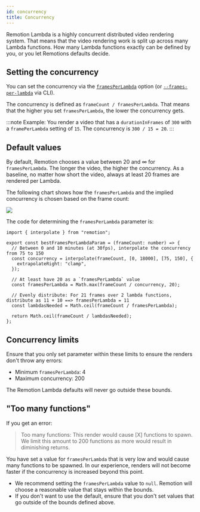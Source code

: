 ```yaml
---
id: concurrency
title: Concurrency
---
```


Remotion Lambda is a highly concurrent distributed video rendering system. That means that the video rendering work is split up across many Lambda functions. How many Lambda functions exactly can be defined by you, or you let Remotions defaults decide.

## Setting the concurrency

You can set the concurrency via the [`framesPerLambda`](/docs/lambda/rendermediaonlambda#framesperlambda) option (or [`--frames-per-lambda`](/docs/lambda/cli/render#--frames-per-lambda) via CLI).

The concurrency is defined as `frameCount / framesPerLambda`. That means that the higher you set `framesPerLambda`, the lower the concurrency gets.

:::note
Example: You render a video that has a `durationInFrames` of `300` with a `framePerLambda` setting of `15`. The concurrency is `300 / 15 = 20`.
:::

## Default values

By default, Remotion chooses a value between 20 and ∞ for `framesPerLambda`. The longer the video, the higher the concurrency. As a baseline, no matter how short the video, always at least 20 frames are rendered per Lambda.

The following chart shows how the `framesPerLambda` and the implied concurrency is chosen based on the frame count:

<img src="/img/concurrency-chart.svg" />

The code for determining the `framesPerLambda` parameter is:

```tsx twoslash
import { interpolate } from "remotion";

export const bestFramesPerLambdaParam = (frameCount: number) => {
  // Between 0 and 10 minutes (at 30fps), interpolate the concurrency from 75 to 150
  const concurrency = interpolate(frameCount, [0, 18000], [75, 150], {
    extrapolateRight: "clamp",
  });

  // At least have 20 as a `framesPerLambda` value
  const framesPerLambda = Math.max(frameCount / concurrency, 20);

  // Evenly distribute: For 21 frames over 2 lambda functions, distribute as 11 + 10 ==> framesPerLambda = 11
  const lambdasNeeded = Math.ceil(frameCount / framesPerLambda);

  return Math.ceil(frameCount / lambdasNeeded);
};
```

## Concurrency limits

Ensure that you only set parameter within these limits to ensure the renders don't throw any errors:

- Minimum `framesPerLambda`: 4
- Maximum concurrency: 200

The Remotion Lambda defaults will never go outside these bounds.

## "Too many functions"

If you get an error:

> Too many functions: This render would cause [X] functions to spawn. We limit this amount to 200 functions as more would result in diminishing returns.

You have set a value for `framesPerLambda` that is very low and would cause many functions to be spawned. In our experience, renders will not become faster if the concurrency is increased beyond this point.

- We recommend setting the `framesPerLambda` value to `null`. Remotion will choose a reasonable value that stays within the bounds.
- If you don't want to use the default, ensure that you don't set values that go outside of the bounds defined above.
